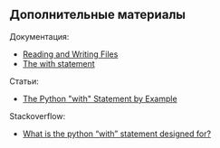 ## Дополнительные материалы

Документация:

* [Reading and Writing Files](https://docs.python.org/3/tutorial/inputoutput.html#reading-and-writing-files)
* [The with statement](https://docs.python.org/3/reference/compound_stmts.html#the-with-statement)

Статьи:

* [The Python "with" Statement by Example](http://preshing.com/20110920/the-python-with-statement-by-example/)

Stackoverflow:

* [What is the python “with” statement designed for?](http://stackoverflow.com/questions/3012488/what-is-the-python-with-statement-designed-for)

